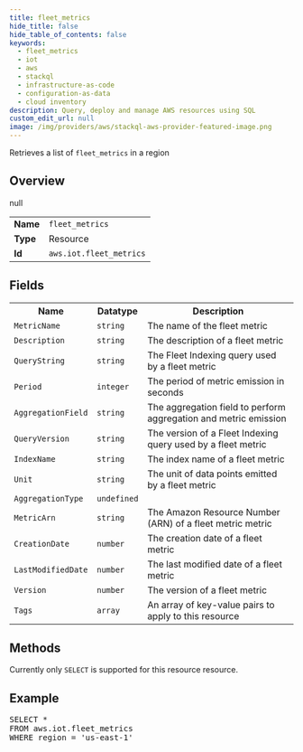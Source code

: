 ```yaml
---
title: fleet_metrics
hide_title: false
hide_table_of_contents: false
keywords:
  - fleet_metrics
  - iot
  - aws
  - stackql
  - infrastructure-as-code
  - configuration-as-data
  - cloud inventory
description: Query, deploy and manage AWS resources using SQL
custom_edit_url: null
image: /img/providers/aws/stackql-aws-provider-featured-image.png
---
```

Retrieves a list of <code>fleet_metrics</code> in a region

## Overview
<table><tbody>
<tr><td><b>Name</b></td><td><code>fleet_metrics</code></td></tr>
<tr><td><b>Type</b></td><td>Resource</td></tr>
null
<tr><td><b>Id</b></td><td><code>aws.iot.fleet_metrics</code></td></tr>
</tbody></table>

## Fields
<table><tbody>
<tr><th>Name</th><th>Datatype</th><th>Description</th></tr>
<tr><td><code>MetricName</code></td><td><code>string</code></td><td>The name of the fleet metric</td></tr>
<tr><td><code>Description</code></td><td><code>string</code></td><td>The description of a fleet metric</td></tr>
<tr><td><code>QueryString</code></td><td><code>string</code></td><td>The Fleet Indexing query used by a fleet metric</td></tr>
<tr><td><code>Period</code></td><td><code>integer</code></td><td>The period of metric emission in seconds</td></tr>
<tr><td><code>AggregationField</code></td><td><code>string</code></td><td>The aggregation field to perform aggregation and metric emission</td></tr>
<tr><td><code>QueryVersion</code></td><td><code>string</code></td><td>The version of a Fleet Indexing query used by a fleet metric</td></tr>
<tr><td><code>IndexName</code></td><td><code>string</code></td><td>The index name of a fleet metric</td></tr>
<tr><td><code>Unit</code></td><td><code>string</code></td><td>The unit of data points emitted by a fleet metric</td></tr>
<tr><td><code>AggregationType</code></td><td><code>undefined</code></td><td></td></tr>
<tr><td><code>MetricArn</code></td><td><code>string</code></td><td>The Amazon Resource Number (ARN) of a fleet metric metric</td></tr>
<tr><td><code>CreationDate</code></td><td><code>number</code></td><td>The creation date of a fleet metric</td></tr>
<tr><td><code>LastModifiedDate</code></td><td><code>number</code></td><td>The last modified date of a fleet metric</td></tr>
<tr><td><code>Version</code></td><td><code>number</code></td><td>The version of a fleet metric</td></tr>
<tr><td><code>Tags</code></td><td><code>array</code></td><td>An array of key-value pairs to apply to this resource</td></tr>

</tbody></table>

## Methods
Currently only <code>SELECT</code> is supported for this resource resource.

## Example
<pre>
SELECT * 
FROM aws.iot.fleet_metrics
WHERE region = 'us-east-1'
</pre>
